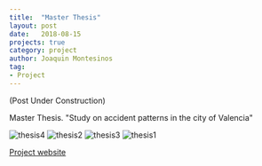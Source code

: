 ```yaml
---
title:  "Master Thesis" 
layout: post
date:   2018-08-15
projects: true
category: project
author: Joaquin Montesinos
tag:
- Project
---
```


(Post Under Construction)

Master Thesis. "Study on accident patterns in the city of Valencia"

 

![thesis4]({{site.baseurl}}/assets/images/posts/thesis4.png)
![thesis2]({{site.baseurl}}/assets/images/posts/thesis1.png)
![thesis3]({{site.baseurl}}/assets/images/posts/thesis2.png)
![thesis1]({{site.baseurl}}/assets/images/posts/thesis3.png)



 
[Project website](https://thesischallenge.sytes.net/) 

 


